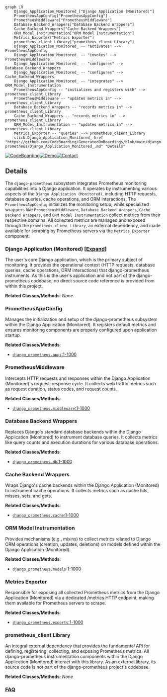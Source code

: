 ```mermaid
graph LR
    Django_Application_Monitored_["Django Application (Monitored)"]
    PrometheusAppConfig["PrometheusAppConfig"]
    PrometheusMiddleware["PrometheusMiddleware"]
    Database_Backend_Wrappers["Database Backend Wrappers"]
    Cache_Backend_Wrappers["Cache Backend Wrappers"]
    ORM_Model_Instrumentation["ORM Model Instrumentation"]
    Metrics_Exporter["Metrics Exporter"]
    prometheus_client_Library["prometheus_client Library"]
    Django_Application_Monitored_ -- "activates" --> PrometheusAppConfig
    Django_Application_Monitored_ -- "invokes" --> PrometheusMiddleware
    Django_Application_Monitored_ -- "configures" --> Database_Backend_Wrappers
    Django_Application_Monitored_ -- "configures" --> Cache_Backend_Wrappers
    Django_Application_Monitored_ -- "integrates" --> ORM_Model_Instrumentation
    PrometheusAppConfig -- "initializes and registers with" --> prometheus_client_Library
    PrometheusMiddleware -- "updates metrics in" --> prometheus_client_Library
    Database_Backend_Wrappers -- "records metrics in" --> prometheus_client_Library
    Cache_Backend_Wrappers -- "records metrics in" --> prometheus_client_Library
    ORM_Model_Instrumentation -- "updates metrics in" --> prometheus_client_Library
    Metrics_Exporter -- "queries" --> prometheus_client_Library
    click Django_Application_Monitored_ href "https://github.com/CodeBoarding/GeneratedOnBoardings/blob/main/django-prometheus/Django_Application_Monitored_.md" "Details"
```

[![CodeBoarding](https://img.shields.io/badge/Generated%20by-CodeBoarding-9cf?style=flat-square)](https://github.com/CodeBoarding/GeneratedOnBoardings)[![Demo](https://img.shields.io/badge/Try%20our-Demo-blue?style=flat-square)](https://www.codeboarding.org/demo)[![Contact](https://img.shields.io/badge/Contact%20us%20-%20contact@codeboarding.org-lightgrey?style=flat-square)](mailto:contact@codeboarding.org)

## Details

The `django-prometheus` subsystem integrates Prometheus monitoring capabilities into a Django application. It operates by instrumenting various aspects of the `Django Application (Monitored)`, including HTTP requests, database queries, cache operations, and ORM interactions. The `PrometheusAppConfig` initializes the monitoring setup, while specialized wrappers like `PrometheusMiddleware`, `Database Backend Wrappers`, `Cache Backend Wrappers`, and `ORM Model Instrumentation` collect metrics from their respective domains. All collected metrics are managed and exposed through the `prometheus_client Library`, an external dependency, and made available for scraping by Prometheus servers via the `Metrics Exporter` component.

### Django Application (Monitored) [[Expand]](./Django_Application_Monitored_.md)
The user's core Django application, which is the primary subject of monitoring. It provides the operational context (HTTP requests, database queries, cache operations, ORM interactions) that django-prometheus instruments. As this is the user's application and not part of the django-prometheus codebase, no direct source code reference is provided from within this project.


**Related Classes/Methods**: _None_

### PrometheusAppConfig
Manages the initialization and setup of the django-prometheus subsystem within the Django Application (Monitored). It registers default metrics and ensures monitoring components are properly configured upon application startup.


**Related Classes/Methods**:

- <a href="https://github.com/django-commons/django-prometheus/blob/master/django_prometheus/apps.py#L1-L1000" target="_blank" rel="noopener noreferrer">`django_prometheus.apps`:1-1000</a>


### PrometheusMiddleware
Intercepts HTTP requests and responses within the Django Application (Monitored)'s request-response cycle. It collects web traffic metrics such as request duration, status codes, and request counts.


**Related Classes/Methods**:

- <a href="https://github.com/django-commons/django-prometheus/blob/master/django_prometheus/middleware.py#L1-L1000" target="_blank" rel="noopener noreferrer">`django_prometheus.middleware`:1-1000</a>


### Database Backend Wrappers
Replaces Django's standard database backends within the Django Application (Monitored) to instrument database queries. It collects metrics like query counts and execution durations for various database operations.


**Related Classes/Methods**:

- <a href="https://github.com/django-commons/django-prometheus/blob/master/django_prometheus/db#L1-L1000" target="_blank" rel="noopener noreferrer">`django_prometheus.db`:1-1000</a>


### Cache Backend Wrappers
Wraps Django's cache backends within the Django Application (Monitored) to instrument cache operations. It collects metrics such as cache hits, misses, sets, and gets.


**Related Classes/Methods**:

- <a href="https://github.com/django-commons/django-prometheus/blob/master/django_prometheus/cache#L1-L1000" target="_blank" rel="noopener noreferrer">`django_prometheus.cache`:1-1000</a>


### ORM Model Instrumentation
Provides mechanisms (e.g., mixins) to collect metrics related to Django ORM operations (creation, updates, deletions) on models defined within the Django Application (Monitored).


**Related Classes/Methods**:

- <a href="https://github.com/django-commons/django-prometheus/blob/master/django_prometheus/models.py#L1-L1000" target="_blank" rel="noopener noreferrer">`django_prometheus.models`:1-1000</a>


### Metrics Exporter
Responsible for exposing all collected Prometheus metrics from the Django Application (Monitored) via a dedicated /metrics HTTP endpoint, making them available for Prometheus servers to scrape.


**Related Classes/Methods**:

- <a href="https://github.com/django-commons/django-prometheus/blob/master/django_prometheus/exports.py#L1-L1000" target="_blank" rel="noopener noreferrer">`django_prometheus.exports`:1-1000</a>


### prometheus_client Library
An integral external dependency that provides the fundamental API for defining, registering, collecting, and exposing Prometheus metrics. All django-prometheus instrumentation components within the Django Application (Monitored) interact with this library. As an external library, its source code is not part of the django-prometheus project's codebase.


**Related Classes/Methods**: _None_



### [FAQ](https://github.com/CodeBoarding/GeneratedOnBoardings/tree/main?tab=readme-ov-file#faq)